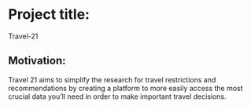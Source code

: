 # Project title: 
Travel-21

## Motivation: 
Travel 21 aims to simplify the research for travel restrictions and recommendations by creating a platform to more easily access the most crucial data you’ll need in order to make important travel decisions.
